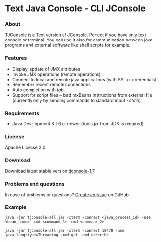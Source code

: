 Text Java Console - CLI JConsole
================================

### About
TJConsole is a Text version of JConsole.
Perfect if you have only text console or terminal. You can use it also for communication between java programs and external software like shell scripts for example.

### Features

 * Display, update of JMX attributes
 * Invoke JMX operations (remote operations)
 * Connect to local and remote java applications (with SSL or credentials)
 * Remember recent remote connections
 * Auto completion with _tab_
 * Support for script files – load mxBeans instructions from external file    (currently only by sending commands to standard input - _stdin_)

### Requirements

 * Java Development Kit 6 or newer (tools.jar from JDK is required)

### License
Apache License 2.0

### Download
Download latest stable version [tjconsole-1.7](https://github.com/m-szalik/tjconsole/blob/master/tjconsole-1.7-all.jar?raw=true).

### Problems and questions
In case of problems or questions? [Create an issue](https://github.com/m-szalik/tjconsole/issues) on GitHub.

### Example
`java -jar tjconsole-all.jar -xterm -connect <java_process_id> -use <bean_name> -cmd <command_1> -cmd <command_2>`

`java -jar tjconsole-all.jar -xterm -connect 18478 -use java.lang:type=Threading -cmd get -cmd describe`
